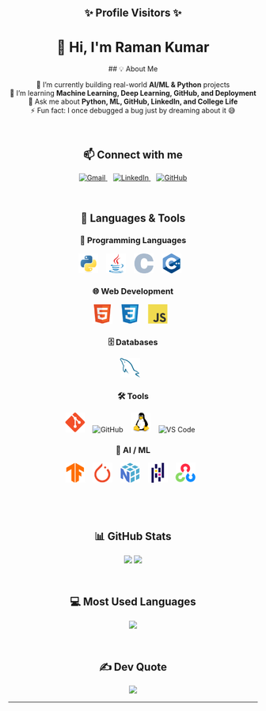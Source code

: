 <!-- Profile Views -->
<h2 align="center">✨ Profile Visitors ✨</h2>

<h1 align="center">👋 Hi, I'm Raman Kumar</h1>

<div align="center">  
## 💡 About Me

🔭 I’m currently building real-world **AI/ML & Python** projects  
🌱 I’m learning **Machine Learning, Deep Learning, GitHub, and Deployment**  
💬 Ask me about **Python, ML, GitHub, LinkedIn, and College Life**  
⚡ Fun fact: I once debugged a bug just by dreaming about it 😅         



&nbsp;&nbsp;

</div>
    
<div align="center">  
<h2>📫 Connect with me</h2>

<p align="center">
  <a href="mailto:ramankumar943099@gmail.com" target="_blank">
    <img src="https://upload.wikimedia.org/wikipedia/commons/4/4e/Gmail_Icon.png" alt="Gmail" width="40" height="40"/>
  </a>
  &nbsp;&nbsp;
  <a href="https://www.linkedin.com/in/ramankumar-oo7/" target="_blank">
    <img src="https://cdn.jsdelivr.net/gh/devicons/devicon/icons/linkedin/linkedin-original.svg" alt="LinkedIn" width="40" height="40"/>
  </a>
  &nbsp;&nbsp;
  <a href="https://github.com/galaxy00-7" target="_blank">
  <img src="https://skillicons.dev/icons?i=github" alt="GitHub" width="40" height="40">
  </a>
</p>
</div>



&nbsp;&nbsp;

<div align="center">
<h2>🧰 Languages & Tools</h2>

<!-- 🚀 Programming Languages -->
<h3>🚀 Programming Languages</h3>
<p>
  <img src="https://raw.githubusercontent.com/devicons/devicon/master/icons/python/python-original.svg" width="40" height="40"/>
   &nbsp;&nbsp;
  <img src="https://raw.githubusercontent.com/devicons/devicon/master/icons/java/java-original.svg" width="40" height="40"/>
   &nbsp;&nbsp;
  <img src="https://raw.githubusercontent.com/devicons/devicon/master/icons/c/c-original.svg" width="40" height="40"/>
   &nbsp;&nbsp;
  <img src="https://raw.githubusercontent.com/devicons/devicon/master/icons/cplusplus/cplusplus-original.svg" width="40" height="40"/>
   &nbsp;&nbsp;
</p>

<!-- 🌐 Web Development -->
<h3>🌐 Web Development</h3>
<p>
  <img src="https://raw.githubusercontent.com/devicons/devicon/master/icons/html5/html5-original.svg" width="40" height="40"/>
   &nbsp;&nbsp;
  <img src="https://raw.githubusercontent.com/devicons/devicon/master/icons/css3/css3-original.svg" width="40" height="40"/>
   &nbsp;&nbsp;
  <img src="https://raw.githubusercontent.com/devicons/devicon/master/icons/javascript/javascript-original.svg" width="40" height="40"/>
   &nbsp;&nbsp;
</p>

<!-- 🗄️ Databases -->
<h3>🗄️ Databases</h3>
<p>
  <img src="https://raw.githubusercontent.com/devicons/devicon/master/icons/mysql/mysql-original.svg" width="40" height="40"/>
   &nbsp;&nbsp;
</p>

<!-- 🛠️ Tools -->
<h3>🛠️ Tools</h3>
<p>
  <img src="https://raw.githubusercontent.com/devicons/devicon/master/icons/git/git-original.svg" width="40" height="40"/>
   &nbsp;&nbsp;
  <img src="https://skillicons.dev/icons?i=github" alt="GitHub" width="40" height="40">
   &nbsp;&nbsp;
  <img src="https://raw.githubusercontent.com/devicons/devicon/master/icons/linux/linux-original.svg" width="40" height="40"/>
   &nbsp;&nbsp;
  <img src="https://skillicons.dev/icons?i=vscode" alt="VS Code" width="40" height="40">
   &nbsp;&nbsp;
</p>

<!-- 🤖 AI / ML -->
<h3>🤖 AI / ML</h3>
<p>
  <img src="https://raw.githubusercontent.com/devicons/devicon/master/icons/tensorflow/tensorflow-original.svg" width="40" height="40"/>
   &nbsp;&nbsp;
  <img src="https://raw.githubusercontent.com/devicons/devicon/master/icons/pytorch/pytorch-original.svg" width="40" height="40"/>
   &nbsp;&nbsp;
  <img src="https://raw.githubusercontent.com/devicons/devicon/master/icons/numpy/numpy-original.svg" width="40" height="40"/>
   &nbsp;&nbsp;
  <img src="https://raw.githubusercontent.com/devicons/devicon/master/icons/pandas/pandas-original.svg" width="40" height="40"/>
   &nbsp;&nbsp;
  <img src="https://raw.githubusercontent.com/devicons/devicon/master/icons/opencv/opencv-original.svg" width="40" height="40"/>
   &nbsp;&nbsp;
</p>
</div>






&nbsp;&nbsp;
<div align="center">

&nbsp;&nbsp;
<div align="center">
<h2>📊 GitHub Stats</h2>

<p align="center">
  <img src="https://github-readme-stats.vercel.app/api?username=galaxy00-7&show_icons=true&theme=radical" width="400"/>
  <img src="https://github-readme-streak-stats.herokuapp.com/?user=galaxy00-7&theme=radical" width="400"/>
</p>
</div>



&nbsp;&nbsp;
<div align="center">
<h2>💻 Most Used Languages</h2>

<p align="center">
  <img src="https://github-readme-stats.vercel.app/api/top-langs/?username=galaxy00-7&layout=compact&theme=radical" width="400"/>
</p>
</div>

&nbsp;&nbsp;

<div align="center">
<h2>✍️ Dev Quote</h2>

![](https://quotes-github-readme.vercel.app/api?type=horizontal&theme=radical)
</div>

---
